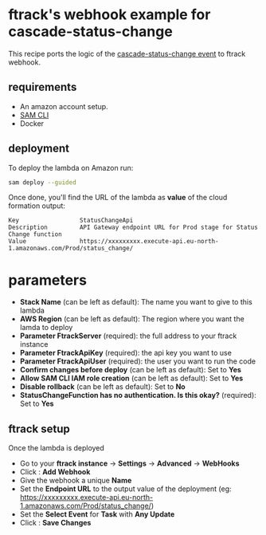 # ftrack's webhook example for cascade-status-change

This recipe ports the logic of the [cascade-status-change event](https://github.com/ftrackhq/ftrack-recipes/tree/main/python/events/cascade-status-changes-0.0.0) to ftrack webhook.

## requirements

* An amazon account setup.
* [SAM CLI](https://docs.aws.amazon.com/serverless-application-model/latest/developerguide/install-sam-cli.html)
* Docker

## deployment
To deploy the lambda on Amazon run:

```bash
sam deploy --guided
```

Once done, you'll find the URL of the lambda as **value** of the cloud formation output:

```
Key                 StatusChangeApi
Description         API Gateway endpoint URL for Prod stage for Status Change function
Value               https://xxxxxxxxx.execute-api.eu-north-1.amazonaws.com/Prod/status_change/
```

# parameters

* **Stack Name** (can be left as default): The name you want to give to this lambda
* **AWS Region** (can be left as default): The region where you want the lamda to deploy
* **Parameter FtrackServer** (required): the full address to your ftrack instance
* **Parameter FtrackApiKey** (required): the api key you want to use
* **Parameter FtrackApiUser** (required): the user you want to run the code
* **Confirm changes before deploy** (can be left as default): Set to **Yes**
* **Allow SAM CLI IAM role creation** (can be left as default): Set to **Yes**
* **Disable rollback**  (can be left as default): Set to **No**
* **StatusChangeFunction has no authentication. Is this okay?**  (required): Set to **Yes**

## ftrack setup

Once the lambda is deployed 
* Go to your **ftrack instance** &rarr; **Settings** &rarr; **Advanced** &rarr; **WebHooks**
* Click : **Add Webhook**
* Give the webhook a unique **Name**
* Set the **Endpoint URL** to the output value of the deployment  (eg: https://xxxxxxxxx.execute-api.eu-north-1.amazonaws.com/Prod/status_change/)
* Set the **Select Event** for **Task** with **Any Update**
* Click : **Save Changes**